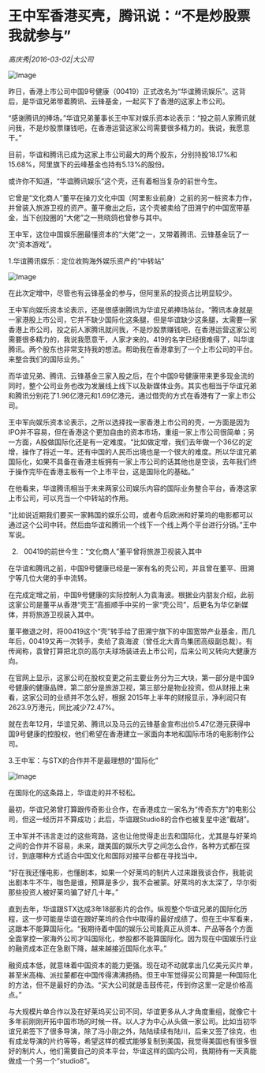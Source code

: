 # 王中军香港买壳，腾讯说：“不是炒股票我就参与”

*高庆秀|2016-03-02|大公司*

![Image](http://static.ylzbl.com/uploads/ueditor/php/upload/image/20170925/1506324885860532.jpeg)

昨日，香港上市公司中国9号健康（00419）正式改名为“华谊腾讯娱乐”。这背后，是华谊兄弟带着腾讯、云锋基金，一起买下了香港的这家上市公司。

“感谢腾讯的捧场。”华谊兄弟董事长王中军对娱乐资本论表示：“投之前人家腾讯就问我，不是炒股票赚钱吧，在香港运营这家公司需要很多精力的。我说，我愿意干。”

目前，华谊和腾讯已成为这家上市公司最大的两个股东，分别持股18.17%和15.68%，阿里旗下的云峰基金也持有5.13%的股份。

或许你不知道，“华谊腾讯娱乐”这个壳，还有着相当复杂的前世今生。

它曾是“文化商人”董平在操刀文化中国（阿里影业前身）之前的另一桩资本力作，并曾装入旅游卫视的资产。董平撤出之后，这个壳被卖给了田溯宁的中国宽带基金，当下创投圈的“大佬”之一熊晓鸽也曾参与其中。

王中军，这位中国娱乐圈最懂资本的“大佬”之一，又带着腾讯、云锋基金玩了一次“资本游戏”。

1.华谊腾讯娱乐：定位收购海外娱乐资产的“中转站”

![Image](http://si1.go2yd.com/get-image/0Gxgw5sKuHY)

在此次定增中，尽管也有云锋基金的参与，但阿里系的投资占比明显较少。

王中军向娱乐资本论表示，还是很感谢腾讯为华谊兄弟捧场站台。“腾讯本身就是一家港股上市公司，它并不缺少国际化这条腿，但是华谊缺少这条腿，太需要一家香港上市公司，投之前人家腾讯就问我，不是炒股票赚钱吧，在香港运营这家公司需要很多精力的，我说我愿意干，人家才来的。419的名字已经很难得了，叫华谊腾讯。两个股东也非常支持我的想法。帮助我在香港拿到了一个上市公司的平台。来整合我们的国际业务。”

而华谊兄弟、腾讯、云锋基金三家入股之后，在个中国9号健康带来更多现金流的同时，整个公司业务也改为发展线上线下以及新媒体业务。其实也相当于华谊兄弟和腾讯分别花了1.96亿港元和1.69亿港元，通过借壳的方式在香港有了一家上市公司。

王中军向娱乐资本论表示，之所以选择找一家香港上市公司的壳，一方面是因为IPO并不容易，但在香港这个更加自由的资本市场，重组一家上市公司很简单；另一方面，A股做国际化还是有一定难度。“比如做定增，我们去年做一个36亿的定增，操作了将近一年。还有中国的人民币出境也是一个很大的难度。所以华谊兄弟国际化，如果不具备在香港主板拥有一家上市公司的话其他也是空谈，去年我们终于操作完毕在香港主板有一个上市平台，这是国际化的基础。”

在他看来，华谊腾讯相当于未来两家公司娱乐内容的国际业务整合平台，香港这家上市公司，可以充当一个中转站的作用。

“比如说近期我们要买一家韩国的娱乐公司，或者今后欧洲和好莱坞的电影都可以通过这个公司中转。然后由华谊和腾讯一个线下一个线上两个平台进行分销。”王中军说。

2.   00419的前世今生：“文化商人”董平曾将旅游卫视装入其中

在华谊和腾讯之前，中国9号健康已经是一家有名的壳公司，并且曾在董平、田溯宁等几位大佬的手中流转。

在完成定增之前，中国9号健康的实际控制人为袁海波。根据业内朋友介绍，此前这家公司是董平从香港“壳王”高振顺手中买的一家“壳公司”，后更名为华亿新媒体，并将旅游卫视装入其中。

董平撤退之时，将00419这个“壳”转手给了田溯宁旗下的中国宽带产业基金，而几年后，00419又再一次转手，卖给了袁海波（曾任北大青鸟集团高级副总裁）。有传闻称，袁曾打算把北京的高尔夫球场装进去上市公司，后来公司又转向大健康方向。

在官网上显示，这家公司在股权变更之前主要业务分为三大块，第一部分是中国9号健康的健康品牌，第二部分是旅游卫视，第三部分是物业投资。但从财报上来看，这家公司的业绩并不怎么好，根据 2015年上半年的财报显示，净利润只有2623.9万港元，同比减少72.47%。

就在去年12月，华谊兄弟、腾讯以及马云的云锋基金宣布出价5.47亿港元获得中国9号健康的控股权，他们希望在香港建立一家面向本地和国际市场的电影制作公司。

3.王中军：与STX的合作并不是最理想的“国际化”

![Image](http://si1.go2yd.com/get-image/0Gxgw4WM3G4)

在国际化的这条路上，华谊走的并不轻松。

最初，华谊兄弟曾打算跟传奇影业合作，在香港成立一家名为“传奇东方”的电影公司，但这一经历并不算成功；此后，华谊跟Studio8的合作也被复星中途“截胡”。

王中军并不讳言走过的这些弯路，这也让他觉得走出去和国际化，尤其是与好莱坞之间的合作并不容易，未来，跟美国的娱乐大亨之间怎么合作，各种方式都在探讨，到底哪种方式适合中国文化和国际对接平台都在寻找当中。

“好在我还懂电影，也懂剧本，如果一个好莱坞的制片人过来跟我谈合作，我能说出剧本牛不牛，咖色是谁，预算是多少，我不会被蒙。好莱坞的水太深了，华尔街那些投资人被好莱坞骗了好几十年。”

直到去年，华谊跟STX达成3年18部影片的合作。纵观整个华谊兄弟的国际化历程，这一步可能是华谊在跟好莱坞的合作中取得的最好成绩了。但在王中军看来，这跟本不能算国际化。“我期待着中国的娱乐公司能真正从资本、产品等各个方面全面掌控一家海外公司才叫国际化，参股都不能算国际化。因为现在中国娱乐行业的融资成本正在急剧下降，越来越接近国际化水平。”

融资成本低，就意味着中国资本的能力更强。现在动不动就拿出几亿美元买片单，甚至米高梅、派拉蒙都在中国传得沸沸扬扬。但王中军觉得买公司算是一种国际化的方法，但不是最好的办法。“买大公司就是击鼓传花，传到你这里一定是价格高点。”

与大规模片单合作以及在好莱坞买公司不同，华谊更多从人才角度重组，就像它十多年前刚刚开拓中国市场的时候一样。以人才为中心从头做一家公司。比如当初华谊兄弟签下了很多导演，除了冯小刚之外，陆陆续续有陆川，后来又签了徐克，也有成龙导演的片约等等，希望这样的模式能够复制到美国，我觉得美国也有很多很好的制片人，他们需要自己的资本平台，华谊这样的国内公司，我期待有一天真能做成一个另一个“studio8”。

